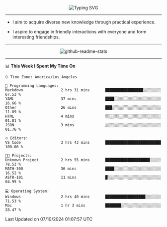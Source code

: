 <p align="center">
  <img src="https://readme-typing-svg.demolab.com?font=Fira+Code&weight=500&size=32&duration=2500&pause=1600&center=true&vCenter=true&random=false&width=1024&height=64&lines=Hi+there+%F0%9F%91%8B;I'm+delighted+you+could+make+it+here+%F0%9F%8E%89;I'm+Harry%2C+a+college+student+still+finding+my+way" alt="Typing SVG" />
</p>


---


- I aim to acquire diverse new knowledge through practical experience.

- I aspire to engage in friendly interactions with everyone and form interesting friendships.


---


<p align="center">
  <img src="https://github-readme-stats.vercel.app/api?username=Harry-Jing&show_icons=true" alt="github-readme-stats"/>
</p>


---

<!--START_SECTION:waka-->
📊 **This Week I Spent My Time On** 

```text
🕑︎ Time Zone: America/Los_Angeles

💬 Programming Languages: 
Markdown                 2 hrs 31 mins       █████████████████░░░░░░░░   67.53 % 
YAML                     37 mins             ████░░░░░░░░░░░░░░░░░░░░░   16.66 % 
Other                    26 mins             ███░░░░░░░░░░░░░░░░░░░░░░   11.89 % 
HTML                     4 mins              ░░░░░░░░░░░░░░░░░░░░░░░░░   01.81 % 
JSON                     3 mins              ░░░░░░░░░░░░░░░░░░░░░░░░░   01.76 % 

🔥 Editors: 
VS Code                  3 hrs 43 mins       █████████████████████████   100.00 % 

🐱‍💻 Projects: 
Unknown Project          2 hrs 55 mins       ████████████████████░░░░░   78.53 % 
MATH-300                 36 mins             ████░░░░░░░░░░░░░░░░░░░░░   16.52 % 
ASTR-101                 11 mins             █░░░░░░░░░░░░░░░░░░░░░░░░   04.95 % 

💻 Operating System: 
Windows                  2 hrs 40 mins       ██████████████████░░░░░░░   71.53 % 
Mac                      1 hr 3 mins         ███████░░░░░░░░░░░░░░░░░░   28.47 % 
```


 Last Updated on 07/10/2024 01:07:57 UTC
<!--END_SECTION:waka-->

